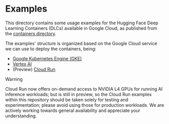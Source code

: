 # Examples

This directory contains some usage examples for the Hugging Face Deep Learning Containers (DLCs) available in Google Cloud, as published from the [containers directory](../containers).

The examples' structure is organized based on the Google Cloud service we can use to deploy the containers, being:

- [Google Kubernetes Engine (GKE)](https://cloud.google.com/kubernetes-engine)
- [Vertex AI](https://cloud.google.com/vertex-ai)
- (Preview) [Cloud Run](https://cloud.google.com/run)

> [!WARNING]
> Cloud Run now offers on-demand access to NVIDIA L4 GPUs for running AI inference workloads; but is still in preview, so the Cloud Run examples within this repository should be taken solely for testing and experimentation; please avoid using those for production workloads. We are actively working towards general availability and appreciate your understanding.

